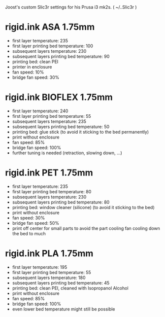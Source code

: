 Joost's custom Slic3r settings for his Prusa i3 mk2s. ( ~/..Slic3r )

# rigid.ink ASA 1.75mm

+ first layer temperature: 235
+ first layer printing bed temperature: 100
+ subsequent layers temperature: 230 
+ subsequent layers printing bed temperature: 90
+ printing bed: clean PEI
+ printer in enclosure
+ fan speed: 10%
+ bridge fan speed: 30%

# rigid.ink BIOFLEX 1.75mm

+ first layer temperature: 240
+ first layer printing bed temperature: 55
+ subsequent layers temperature: 235 
+ subsequent layers printing bed temperature: 50
+ printing bed: glue stick (to avoid it sticking to the bed permanently)
+ print without enclosure
+ fan speed: 85%
+ bridge fan speed: 100%
+ further tuning is needed (retraction, slowing down, ...)

# rigid.ink PET 1.75mm

+ first layer temperature: 235
+ first layer printing bed temperature: 80
+ subsequent layers temperature: 230 
+ subsequent layers printing bed temperature: 80
+ printing bed: window cleaner (silicone) (to avoid it sticking to the bed)
+ print without enclosure
+ fan speed: 30%
+ bridge fan speed: 50%
+ print off center for small parts to avoid the part cooling fan cooling down the bed to much

# rigid.ink PLA 1.75mm

+ first layer temperature: 195
+ first layer printing bed temperature: 55
+ subsequent layers temperature: 180 
+ subsequent layers printing bed temperature: 45
+ printing bed: clean PEI, cleaned with Isopropanol Alcohol
+ print without enclosure
+ fan speed: 85%
+ bridge fan speed: 100%
+ even lower bed temperature might still be possible

